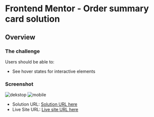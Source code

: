 # Frontend Mentor - Order summary card solution



## Overview

### The challenge

Users should be able to:

- See hover states for interactive elements

### Screenshot

![dekstop](./screenshots/dekstop.png)
![mobile](./screenshot/mobile.png)


- Solution URL: [Solution URL here](https://github.com/unaygney/order-summary-component)
- Live Site URL: [Live site URL here](https://unaygney.github.io/order-summary-component/)
